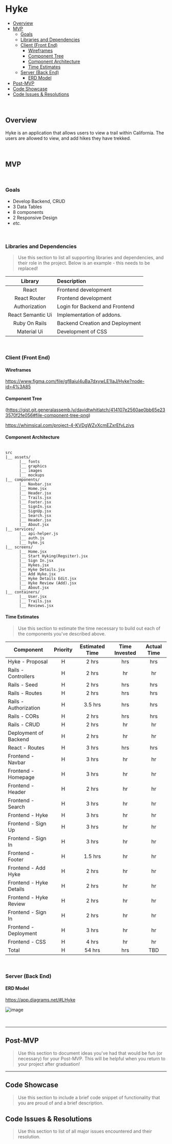 # Hyke

- [Overview](#overview)
- [MVP](#mvp)
  - [Goals](#goals)
  - [Libraries and Dependencies](#libraries-and-dependencies)
  - [Client (Front End)](#client-front-end)
    - [Wireframes](#wireframes)
    - [Component Tree](#component-tree)
    - [Component Architecture](#component-architecture)
    - [Time Estimates](#time-estimates)
  - [Server (Back End)](#server-back-end)
    - [ERD Model](#erd-model)
- [Post-MVP](#post-mvp)
- [Code Showcase](#code-showcase)
- [Code Issues & Resolutions](#code-issues--resolutions)

<br>

## Overview

Hyke is an application that allows users to view a trail within California. The users are allowed to view, and add hikes they have trekked. 


<br>

## MVP

<br>

### Goals

- Develop Backend, CRUD
- 3 Data Tables
- 8 components
- 2 Responsive Design
- _etc._

<br>

### Libraries and Dependencies

> Use this section to list all supporting libraries and dependencies, and their role in the project. Below is an example - this needs to be replaced!

|     Library      | Description                                |
| :--------------: | :----------------------------------------- |
|      React       | Frontend development  |
|   React Router   | Frontend development |
|   Authorization  | Login for Backend and Frontend |
| React Semantic Ui | Implementation of addons. |
|    Ruby On Rails      | Backend Creation and Deployment |
|  Material Ui  | Development of CSS |


<br>

### Client (Front End)

#### Wireframes

https://www.figma.com/file/gf8aiuI4uBa7dxywLE1IaJ/Hyke?node-id=4%3A85


#### Component Tree

(https://gist.git.generalassemb.ly/davidtwhitlatch/414107e2560ae0bb65e233570f2fe056#file-component-tree-png)

https://whimsical.com/project-4-KVDgWZvXcmEZxrEfvLzivs

#### Component Architecture

``` structure

src
|__ assets/
      |__ fonts
      |__ graphics
      |__ images
      |__ mockups
|__ components/
      |__ Navbar.jsx
      |__ Home.jsx
      |__ Header.jsx
      |__ Trails.jsx
      |__ Footer.jsx
      |__ SignIn.jsx
      |__ SignUp.jsx
      |__ Search.jsx
      |__ Header.jsx
      |__ About.jsx
|__ services/
      |__ api-helper.js
      |__ auth.js
      |__ hyke.js
|__ screens/
      |__ Home.jsx
      |__ Start Hyking(Regsiter).jsx
      |__ Sign In.jsx
      |__ Hykes.jsx
      |__ Hyke Details.jsx
      |__ Add Hyke.jsx
      |__ Hyke Details Edit.jsx
      |__ Hyke Review (Add).jsx
      |__ About.jsx
|__ containers/
      |__ User.jsx
      |__ Trails.jsx
      |__ Reviews.jsx

```

#### Time Estimates

> Use this section to estimate the time necessary to build out each of the components you've described above.
> 

| Component                 | Priority | Estimated Time | Time Invested | Actual Time |
| ------------------------- | :------: | :------------: | :-----------: | :---------: |
| Hyke - Proposal                  |    H     |      2 hrs      |     hrs      |    hrs     |
| Rails - Controllers           |    H     |      2 hrs      |      hr      |     hr     |
| Rails - Seed      |    H     |      2 hrs      |     hrs      |    hrs     |
| Rails - Routes      |    H     |      2 hrs      |     hrs      |    hrs     |
| Rails - Authorization      |    H     |      3.5 hrs      |     hrs      |    hrs     |
| Rails - CORs        |    H     |      2 hrs      |     hrs      |    hrs     |
| Rails - CRUD        |    H     |      2 hrs      |      hr      |     hr     |
| Deployment of Backend        |    H     |      2 hrs      |      hr      |     hr     |
| React - Routes |    H     |      3 hrs      |     hrs      |   hrs     |
| Frontend - Navbar |    H     |      3 hrs      |      hr      |     hr     |
| Frontend - Homepage |    H     |      3 hrs      |      hr      |     hr     |
| Frontend - Header |    H     |      2 hrs      |      hr      |     hr     |
| Frontend - Search |    H     |      3 hrs      |      hr      |     hr     |
| Frontend - Hyke |    H     |       3 hrs      |      hr      |     hr     |
| Frontend - Sign Up |    H     |      3 hrs      |      hr      |     hr     |
| Frontend - Sign In |    H     |      3 hrs      |      hr      |     hr     |
| Frontend - Footer |    H     |      1.5 hrs      |      hr      |     hr     |
| Frontend - Add Hyke |    H     |      2 hrs      |      hr      |     hr     |
| Frontend - Hyke Details |    H     |      2 hrs      |      hr      |     hr     |
| Frontend - Hyke Review |    H     |      2 hrs      |      hr      |     hr     |
| Frontend - Sign In |    H     |      2 hrs      |      hr      |     hr     |
| Frontend - Deployment |    H     |     3 hrs      |      hr      |     hr     |
| Frontend - CSS |    H     |      4 hrs      |      hr      |     hr     |
| Total                     |    H     |    54 hrs     |     hrs     |    TBD    |

<br>

### Server (Back End)

#### ERD Model

https://app.diagrams.net/#LHyke

![image](https://user-images.githubusercontent.com/78383071/116000176-f2ff4500-a5a3-11eb-88cc-79d9d8f2fcd6.png)

<br>

***

## Post-MVP

> Use this section to document ideas you've had that would be fun (or necessary) for your Post-MVP. This will be helpful when you return to your project after graduation!

***

## Code Showcase

> Use this section to include a brief code snippet of functionality that you are proud of and a brief description.

## Code Issues & Resolutions

> Use this section to list of all major issues encountered and their resolution.
